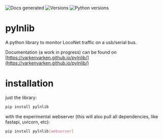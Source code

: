 ![Docs generated](https://github.com/varkenvarken/pylnlib/actions/workflows/black.yml/badge.svg)
![Versions](https://img.shields.io/pypi/v/pylnlib)
![Python versions](https://img.shields.io/pypi/pyversions/pylnlib)

# pylnlib
A python library to monitor LocoNet traffic on a usb/serial bus.

Documentation (a work in progress) can be found on [https://varkenvarken.github.io/pylnlib/](https://varkenvarken.github.io/pylnlib/)

# installation

just the library:

```bash
pip install pylnlib
```

with the experimental webserver (this will also pull all dependencies, like fastapi, uvicorn, etc):

```bash
pip install pylnlib[webserver]
```
